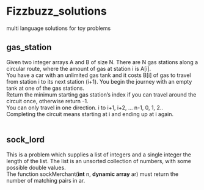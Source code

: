 # Fizzbuzz_solutions
multi language solutions for toy problems
## gas_station
Given two integer arrays A and B of size N.
There are N gas stations along a circular route, where the amount of gas at station i is A[i].<br>
You have a car with an unlimited gas tank and it costs B[i] of gas to travel from station i
to its next station (i+1). You begin the journey with an empty tank at one of the gas stations.<br>
Return the minimum starting gas station’s index if you can travel around the circuit once, otherwise return -1.<br>
You can only travel in one direction. i to i+1, i+2, … n-1, 0, 1, 2.. <br>
Completing the circuit means starting at i and ending up at i again.<br><br>
## sock_lord
This is a problem which supplies a list of integers and a single integer the
length of the list.
The list is an unsorted collection of numbers, with some possible double values.<br>
The function sockMerchant(<strong>int</strong> n, <strong>dynamic array</strong> ar)
must return the number of matching pairs in ar.
